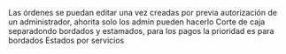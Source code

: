 Las órdenes se puedan editar una vez creadas por previa autorización de un administrador, ahorita solo los admin pueden hacerlo
Corte de caja separadondo bordados y estamados, para los pagos la prioridad es para bordados
Estados por servicios
